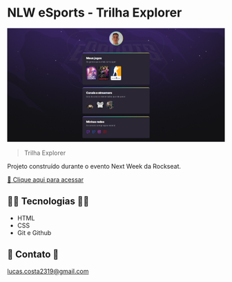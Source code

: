 # NLW eSports - Trilha Explorer

![preview](.github/preview.png)

> Trilha Explorer

Projeto construído durante o evento Next Week da Rockseat.

[🔗 Clique aqui para acessar](https://lukeraa.github.io/nlw-esports-explorer/)

## 👨‍💻 Tecnologias 👨‍💻

- HTML
- CSS
- Git e Github

## 💚 Contato 💚

lucas.costa2319@gmail.com 
